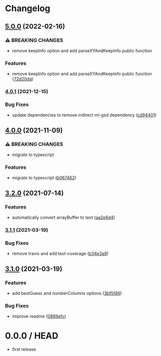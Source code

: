 # Changelog

## [5.0.0](https://www.github.com/cheminfo/xy-parser/compare/v4.0.1...v5.0.0) (2022-02-16)


### ⚠ BREAKING CHANGES

* remove keepInfo option and add parseXYAndKeepInfo public function

### Features

* remove keepInfo option and add parseXYAndKeepInfo public function ([72d20da](https://www.github.com/cheminfo/xy-parser/commit/72d20da3fd30ece0978184c4c036b39b3c878fe5))

### [4.0.1](https://www.github.com/cheminfo/xy-parser/compare/v4.0.0...v4.0.1) (2021-12-15)


### Bug Fixes

* update dependencies to remove indirect ml-gsd dependency ([cd94401](https://www.github.com/cheminfo/xy-parser/commit/cd944016a0c5c8370de16217d35296f24fab31f7))

## [4.0.0](https://www.github.com/cheminfo/xy-parser/compare/v3.2.0...v4.0.0) (2021-11-09)


### ⚠ BREAKING CHANGES

* migrate to typescript

### Features

* migrate to typescript ([b067462](https://www.github.com/cheminfo/xy-parser/commit/b067462c1006045b7ec4fa9eed089ef3dcabeb1b))

## [3.2.0](https://www.github.com/cheminfo/xy-parser/compare/v3.1.1...v3.2.0) (2021-07-14)


### Features

* automatically convert arrayBuffer to text ([aa2e6d4](https://www.github.com/cheminfo/xy-parser/commit/aa2e6d41f16360240cda56e5ef15a5b735a2f9ef))

### [3.1.1](https://www.github.com/cheminfo/xy-parser/compare/v3.1.0...v3.1.1) (2021-03-19)


### Bug Fixes

* remove travis and add test-coverage ([b34e3a9](https://www.github.com/cheminfo/xy-parser/commit/b34e3a9b1dc2994dea3a53d9127040f5d1baecf6))

## [3.1.0](https://github.com/cheminfo/xy-parser/compare/v3.0.0...v3.1.0) (2021-03-19)


### Features

* add bestGuess and numberColumns options ([3bf5f86](https://github.com/cheminfo/xy-parser/commit/3bf5f8687d67b5c34921a11f184214d056ba4383))


### Bug Fixes

* improve readme ([0889efc](https://github.com/cheminfo/xy-parser/commit/0889efce4a4ef27ab58bd685442066a9fe8ef449))

0.0.0 / HEAD
============

* first release
